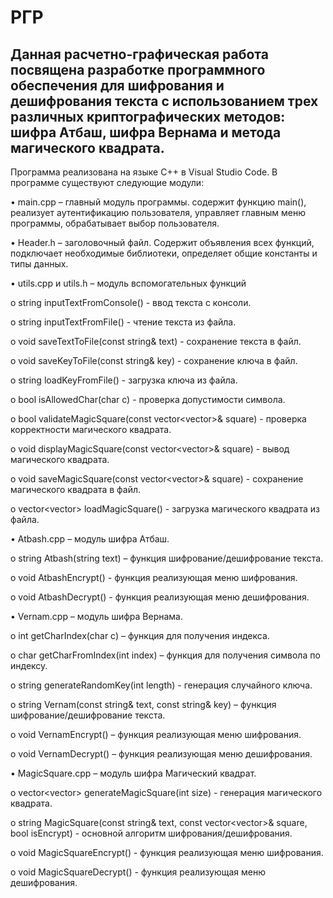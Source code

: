 # РГР

## Данная расчетно-графическая работа посвящена разработке программного обеспечения для шифрования и дешифрования текста с использованием трех различных криптографических методов: шифра Атбаш, шифра Вернама и метода магического квадрата. 

Программа реализована на языке С++ в Visual Studio Code. В программе существуют следующие модули:

•	main.cpp – главный модуль программы. содержит функцию main(), реализует аутентификацию пользователя, управляет главным меню программы, обрабатывает выбор пользователя.

•	Header.h – заголовочный файл. Содержит объявления всех функций, подключает необходимые библиотеки, определяет общие константы и типы данных.

•	utils.cpp и utils.h – модуль вспомогательных функций
  
  o	string inputTextFromConsole() - ввод текста с консоли.
  
  o	string inputTextFromFile() - чтение текста из файла.
  
  o	void saveTextToFile(const string& text) - сохранение текста в файл.
  
  o	void saveKeyToFile(const string& key) - сохранение ключа в файл.
  
  o	string loadKeyFromFile() - загрузка ключа из файла.
  
  o	bool isAllowedChar(char c) - проверка допустимости символа.
  
  o	bool validateMagicSquare(const vector<vector<int>>& square) - проверка корректности магического квадрата.
  
  o	void displayMagicSquare(const vector<vector<int>>& square) - вывод магического квадрата.
  
  o	void saveMagicSquare(const vector<vector<int>>& square) - сохранение магического квадрата в файл.
  
  o	vector<vector<int>> loadMagicSquare() - загрузка магического квадрата из файла.

•	Atbash.cpp – модуль шифра Атбаш.
  
  o	string Atbash(string text) – функция шифрование/дешифрование текста.
  
  o	void AtbashEncrypt() - функция реализующая меню шифрования.
  
  o	void AtbashDecrypt() - функция реализующая меню дешифрования.

•	Vernam.cpp – модуль шифра Вернама.
  
  o	int getCharIndex(char c) – функция для получения индекса.
  
  o	char getCharFromIndex(int index) – функция для получения символа по индексу.

o	string generateRandomKey(int length) - генерация случайного ключа.
  
  o	string Vernam(const string& text, const string& key) – функция шифрование/дешифрование текста.
  
  o	void VernamEncrypt() – функция реализующая меню шифрования.
  
  o	void VernamDecrypt() – функция реализующая меню дешифрования.

•	MagicSquare.cpp – модуль шифра Магический квадрат.
  
  o	vector<vector<int>> generateMagicSquare(int size) - генерация магического квадрата.
  
  o	string MagicSquare(const string& text, const vector<vector<int>>& square, bool isEncrypt) - основной алгоритм шифрования/дешифрования.
  
  o	void MagicSquareEncrypt() - функция реализующая меню шифрования.
  
  o	void MagicSquareDecrypt() - функция реализующая меню дешифрования.
